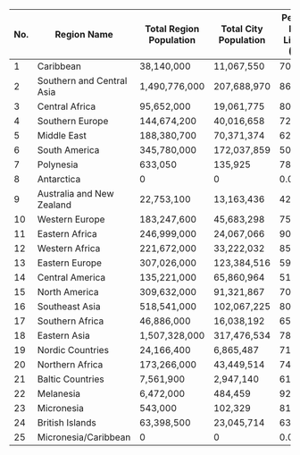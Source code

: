 | No. | Region Name | Total Region Population | Total City Population | People Not Living (%) | People Living (%) |
| --- | --- | --- | --- | --- | --- |
| 1| Caribbean | 38,140,000 | 11,067,550 | 70.98% | 29.02% | |
| 2| Southern and Central Asia | 1,490,776,000 | 207,688,970 | 86.07% | 13.93% | |
| 3| Central Africa | 95,652,000 | 19,061,775 | 80.07% | 19.93% | |
| 4| Southern Europe | 144,674,200 | 40,016,658 | 72.34% | 27.66% | |
| 5| Middle East | 188,380,700 | 70,371,374 | 62.64% | 37.36% | |
| 6| South America | 345,780,000 | 172,037,859 | 50.25% | 49.75% | |
| 7| Polynesia | 633,050 | 135,925 | 78.53% | 21.47% | |
| 8| Antarctica | 0 | 0 | 0.0% | 0.0% | |
| 9| Australia and New Zealand | 22,753,100 | 13,163,436 | 42.15% | 57.85% | |
| 10| Western Europe | 183,247,600 | 45,683,298 | 75.07% | 24.93% | |
| 11| Eastern Africa | 246,999,000 | 24,067,066 | 90.26% | 9.74% | |
| 12| Western Africa | 221,672,000 | 33,222,032 | 85.01% | 14.99% | |
| 13| Eastern Europe | 307,026,000 | 123,384,516 | 59.81% | 40.19% | |
| 14| Central America | 135,221,000 | 65,860,964 | 51.29% | 48.71% | |
| 15| North America | 309,632,000 | 91,321,867 | 70.51% | 29.49% | |
| 16| Southeast Asia | 518,541,000 | 102,067,225 | 80.32% | 19.68% | |
| 17| Southern Africa | 46,886,000 | 16,038,192 | 65.79% | 34.21% | |
| 18| Eastern Asia | 1,507,328,000 | 317,476,534 | 78.94% | 21.06% | |
| 19| Nordic Countries | 24,166,400 | 6,865,487 | 71.59% | 28.41% | |
| 20| Northern Africa | 173,266,000 | 43,449,514 | 74.92% | 25.08% | |
| 21| Baltic Countries | 7,561,900 | 2,947,140 | 61.03% | 38.97% | |
| 22| Melanesia | 6,472,000 | 484,459 | 92.51% | 7.49% | |
| 23| Micronesia | 543,000 | 102,329 | 81.15% | 18.85% | |
| 24| British Islands | 63,398,500 | 23,045,714 | 63.65% | 36.35% | |
| 25| Micronesia/Caribbean | 0 | 0 | 0.0% | 0.0% | |
